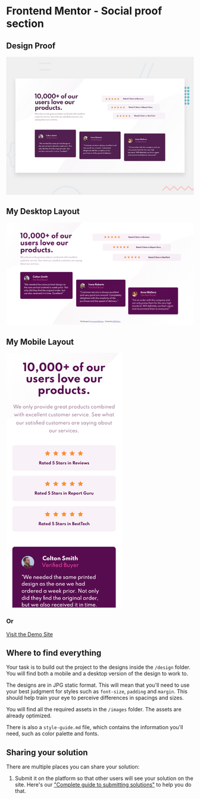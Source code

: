 # Frontend Mentor - Social proof section

## Design Proof
![Design preview for the Social proof section coding challenge](./design/desktop-preview.jpg)

## My Desktop Layout
![screen shot desktop view final solution](./images/final-layout-desktop.png)

## My Mobile Layout
![screen shot mobile view final solution](./images/final-layout-mobile.png)

### Or

[Visit the Demo Site](https://fm-social-section.vercel.app/)

## Where to find everything

Your task is to build out the project to the designs inside the `/design` folder. You will find both a mobile and a desktop version of the design to work to. 

The designs are in JPG static format. This will mean that you'll need to use your best judgment for styles such as `font-size`, `padding` and `margin`. This should help train your eye to perceive differences in spacings and sizes.

You will find all the required assets in the `/images` folder. The assets are already optimized.

There is also a `style-guide.md` file, which contains the information you'll need, such as color palette and fonts.

## Sharing your solution

There are multiple places you can share your solution:

1. Submit it on the platform so that other users will see your solution on the site. Here's our ["Complete guide to submitting solutions"](https://medium.com/frontend-mentor/a-complete-guide-to-submitting-solutions-on-frontend-mentor-ac6384162248) to help you do that.
